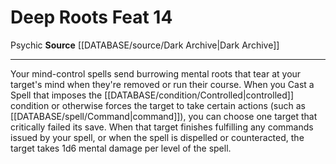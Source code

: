 ﻿---
feat: Deep Roots
id: '3686'
level: '14'
name: Deep Roots
rarity: Common
source: '[[DATABASE/source/Dark Archive|Dark Archive]]'
trait:
- '[[DATABASE/trait/Psychic|Psychic]]'
type: Feat

---
# Deep Roots <span class="item-type">Feat 14</span>

<span class="item-trait">Psychic</span>
**Source** [[DATABASE/source/Dark Archive|Dark Archive]]

---
Your mind-control spells send burrowing mental roots that tear at your target's mind when they're removed or run their course. When you Cast a Spell that imposes the [[DATABASE/condition/Controlled|controlled]] condition or otherwise forces the target to take certain actions (such as [[DATABASE/spell/Command|command]]), you can choose one target that critically failed its save. When that target finishes fulfilling any commands issued by your spell, or when the spell is dispelled or counteracted, the target takes 1d6 mental damage per level of the spell.